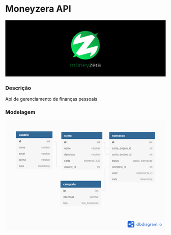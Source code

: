 # Moneyzera API

![MoneyZera](./assets/git-banner.svg)

### Descrição

Api de gerenciamento de finanças pessoais

### Modelagem

![MoneyZera](./doc/modelagens/modelagem_versao_3.png)

